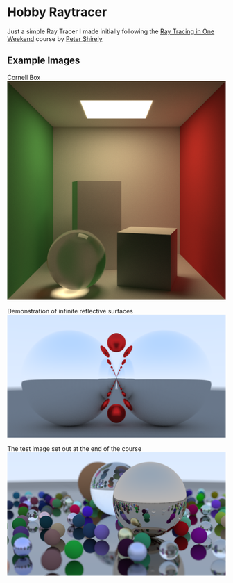 # Hobby Raytracer

Just a simple Ray Tracer I made initially following the [Ray Tracing in One Weekend](https://raytracing.github.io/books/RayTracingInOneWeekend.html) course by [Peter Shirely](https://github.com/petershirley)

## Example Images

Cornell Box
![Cornell Box](/sampleImages/Cornell-Box.png)

Demonstration of infinite reflective surfaces
![Demonstration of infinite reflective surfaces](/sampleImages/Awesome-Reflections.bmp)

The test image set out at the end of the course
![The test image set out at the end of the course](/sampleImages/Scattered-Balls.png)
